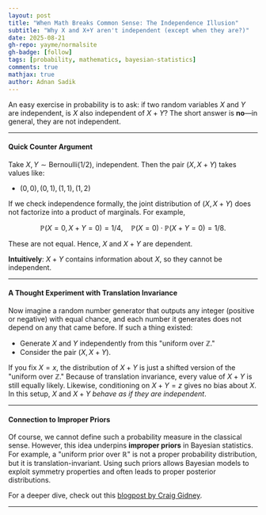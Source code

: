 ```yaml
---
layout: post
title: "When Math Breaks Common Sense: The Independence Illusion"
subtitle: "Why X and X+Y aren't independent (except when they are?)"
date: 2025-08-21
gh-repo: yayme/normalsite
gh-badge: [follow]
tags: [probability, mathematics, bayesian-statistics]
comments: true
mathjax: true
author: Adnan Sadik
---
```


An easy exercise in probability is to ask: if two random variables $X$ and $Y$ are independent, is $X$ also independent of $X+Y$? The short answer is **no**—in general, they are not independent.

---

#### Quick Counter Argument

Take $X, Y \sim \text{Bernoulli}(1/2)$, independent. Then the pair $(X, X+Y)$ takes values like:

* $(0,0), (0,1), (1,1), (1,2)$

If we check independence formally, the joint distribution of $(X, X+Y)$ does not factorize into a product of marginals. For example,

$$
\mathbb{P}(X=0, X+Y=0) = 1/4, \quad \mathbb{P}(X=0) \cdot \mathbb{P}(X+Y=0) = 1/8.
$$

These are not equal. Hence, $X$ and $X+Y$ are dependent.

**Intuitively**: $X+Y$ contains information about $X$, so they cannot be independent.

---

#### A Thought Experiment with Translation Invariance

Now imagine a random number generator that outputs any integer (positive or negative) with equal chance, and each number it generates does not depend on any that came before. If such a thing existed:

* Generate $X$ and $Y$ independently from this "uniform over $\mathbb{Z}$."
* Consider the pair $(X, X+Y)$.

If you fix $X=x$, the distribution of $X+Y$ is just a shifted version of the "uniform over $\mathbb{Z}$." Because of translation invariance, every value of $X+Y$ is still equally likely. Likewise, conditioning on $X+Y=z$ gives no bias about $X$. In this setup, $X$ and $X+Y$ *behave as if they are independent*.

---

#### Connection to Improper Priors

Of course, we cannot define such a probability measure in the classical sense. However, this idea underpins **improper priors** in Bayesian statistics. For example, a "uniform prior over $\mathbb{R}$" is not a proper probability distribution, but it is translation-invariant. Using such priors allows Bayesian models to exploit symmetry properties and often leads to proper posterior distributions.

For a deeper dive, check out this [blogpost by Craig Gidney](https://algassert.com/post/1630).

---

